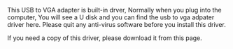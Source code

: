 This USB to VGA adapter is built-in drver,
Normally when you plug into the computer,
You will see a U disk and you can find the usb to vga adpater driver here.
Please quit any anti-virus software before you install this driver. 

If you need a copy of this driver, please download it from this page.
